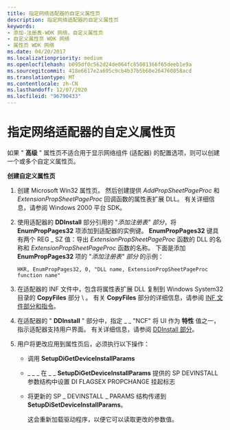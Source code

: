 ```yaml
---
title: 指定网络适配器的自定义属性页
description: 指定网络适配器的自定义属性页
keywords:
- 添加-注册表-WDK 网络，自定义属性页
- 自定义属性页 WDK 网络
- 属性页 WDK 网络
ms.date: 04/20/2017
ms.localizationpriority: medium
ms.openlocfilehash: b095df0c562d24de064fc85001366f65deeb1e9a
ms.sourcegitcommit: 418e6617e2a695c9cb4b37b5b60e264760858acd
ms.translationtype: MT
ms.contentlocale: zh-CN
ms.lasthandoff: 12/07/2020
ms.locfileid: "96790433"
---
```

# <a name="specifying-custom-property-pages-for-network-adapters"></a>指定网络适配器的自定义属性页





如果 " **高级** " 属性页不适合用于显示网络组件 (适配器) 的配置选项，则可以创建一个或多个自定义属性页。

**创建自定义属性页**

1.  创建 Microsoft Win32 属性页。 然后创建提供 *AddPropSheetPageProc* 和 *ExtensionPropSheetPageProc* 回调函数的属性表扩展 DLL。 有关详细信息，请参阅 Windows 2000 平台 SDK。

2.  使用适配器的 **DDInstall** 部分引用的 "*添加注册表" 部分*，将 **EnumPropPages32** 项添加到适配器的实例键。 **EnumPropPages32** 键具有两个 REG \_ SZ 值：导出 *ExtensionPropSheetPageProc* 函数的 DLL 的名称和 *ExtensionPropSheetPageProc* 函数的名称。 下面是添加 **EnumPropPages32** 项的 "*添加注册表" 部分* 的示例：

    ```INF
    HKR, EnumPropPages32, 0, "DLL name, ExtensionPropSheetPageProc function name"
    ```

3.  在适配器的 INF 文件中，包含将属性表扩展 DLL 复制到 Windows System32 目录的 **CopyFiles** 部分 \\ 。 有关 **CopyFiles** 部分的详细信息，请参阅 [INF 文件部分和指令](../install/index.md)。

4.  在适配器的 " **DDInstall** " 部分中，指定 \_ \_ "NCF" 将 UI 作为 **特性** 值之一，指示适配器支持用户界面。 有关详细信息，请参阅 [DDInstall 部分](ddinstall-section-in-a-network-inf-file.md)。

5.  用户将更改应用到属性页后，必须执行以下操作：
    -   调用 **SetupDiGetDeviceInstallParams**
    -   \_ \_ \_ 在 \_ \_ **SetupDiGetDeviceInstallParams** 提供的 SP DEVINSTALL 参数结构中设置 DI FLAGSEX PROPCHANGE 挂起标志
    -   将更新的 SP \_ DEVINSTALL \_ PARAMS 结构传递到 **SetupDiSetDeviceInstallParams**。

        这会重新加载驱动程序，以便它可以读取更改的参数值。

 

